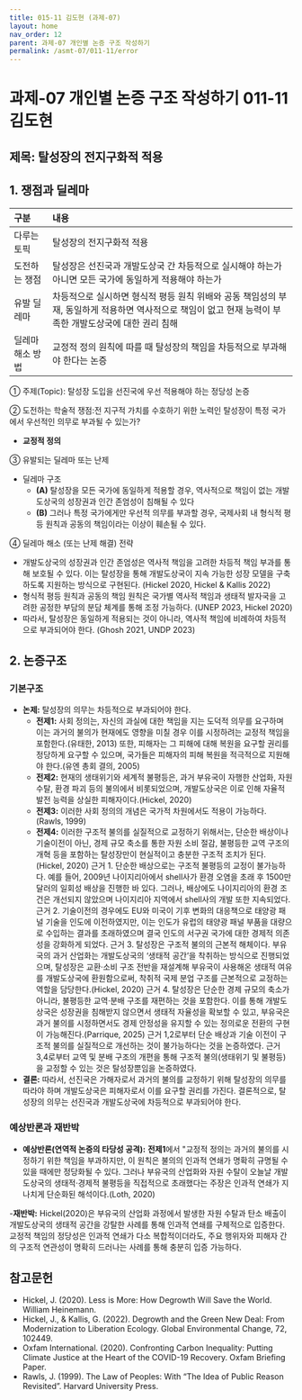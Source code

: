 ```yaml
---
title: 015-11 김도현 (과제-07)
layout: home
nav_order: 12
parent: 과제-07 개인별 논증 구조 작성하기
permalink: /asmt-07/011-11/error
---
```


# 과제-07 개인별 논증 구조 작성하기 011-11 김도현

## 제목: 탈성장의 전지구화적 적용

## 1. 쟁점과 딜레마

| 구분 | 내용 |
|:---|:---|
| 다루는 토픽 | 탈성장의 전지구화적 적용|
| 도전하는 쟁점 | 탈성장은 선진국과 개발도상국 간 차등적으로 실시해야 하는가 아니면 모든 국가에 동일하게 적용해야 하는가|
| 유발 딜레마 | 차등적으로 실시하면 형식적 평등 원칙 위배와 공동 책임성의 부재, 동일하게 적용하면 역사적으로 책임이 없고 현재 능력이 부족한 개발도상국에 대한 권리 침해 |
| 딜레마 해소 방법 | 교정적 정의 원칙에 따를 때 탈성장의 책임을 차등적으로 부과해야 한다는 논증 |

① 주제(Topic): 탈성장 도입을 선진국에 우선 적용해야 하는 정당성 논증

② 도전하는 학술적 쟁점:전 지구적 가치를 수호하기 위한 노력인 탈성장이 특정 국가에서 우선적인 의무로 부과될 수 있는가?

- **교정적 정의**

③ 유발되는 딜레마 또는 난제

- 딜레마 구조
  - **(A)**  탈성장을 모든 국가에 동일하게 적용할 경우, 역사적으로 책임이 없는 개발도상국의 성장권과 인간 존엄성이 침해될 수 있다
  - **(B)** 그러나 특정 국가에게만 우선적 의무를 부과할 경우, 국제사회 내 형식적 평등 원칙과 공동의 책임이라는 이상이 훼손될 수 있다.

④ 딜레마 해소 (또는 난제 해결) 전략

- 개발도상국의 성장권과 인간 존엄성은 역사적 책임을 고려한 차등적 책임 부과를 통해 보호될 수 있다. 이는 탈성장을 통해 개발도상국이 지속 가능한 성장 모델을 구축하도록 지원하는 방식으로 구현된다. (Hickel 2020, Hickel & Kallis 2022)
- 형식적 평등 원칙과 공동의 책임 원칙은 국가별 역사적 책임과 생태적 발자국을 고려한 공정한 부담의 분담 체계를 통해 조정 가능하다. (UNEP 2023, Hickel 2020)
- 따라서, 탈성장은 동일하게 적용되는 것이 아니라, 역사적 책임에 비례하여 차등적으로 부과되어야 한다. (Ghosh 2021, UNDP 2023)

## 2. 논증구조

### 기본구조

- **논제:** 탈성장의 의무는 차등적으로 부과되어야 한다.
  - **전제1:** 사회 정의는, 자신의 과실에 대한 책임을 지는 도덕적 의무를 요구하며 이는 과거의 불의가 현재에도 영향을 미칠 경우 이를 시정하려는 교정적 책임을 포함한다.(유태한, 2013)
                   또한, 피해자는 그 피해에 대해 복원을 요구할 권리를 정당하게 요구할 수 있으며, 국가들은 피해자의 피해 복원을 적극적으로 지원해야 한다.(유엔 총회 결의, 2005)
  - **전제2:** 현재의 생태위기와 세계적 불평등은, 과거 부유국이 자행한 산업화, 자원 수탈, 환경 파괴 등의 불의에서 비롯되었으며, 개발도상국은 이로 인해 자율적 발전 능력을 상실한 피해자이다.(Hickel, 2020)
  - **전제3:** 이러한 사회 정의의 개념은 국가적 차원에서도 적용이 가능하다.(Rawls, 1999)
  - **전제4:** 이러한 구조적 불의를 실질적으로 교정하기 위해서는, 단순한 배상이나 기술이전이 아닌, 경제 규모 축소를 통한 자원 소비 절감, 불평등한 교역 구조의 개혁 등을 포함하는 탈성장만이 현실적이고 충분한 구조적 조치가 된다.(Hickel, 2020)
근거 1. 단순한 배상으로는 구조적 불평등의 교정이 불가능하다. 예를 들어, 2009년 나이지리아에서 shell사가 환경 오염을 초래 후 1500만 달러의 일회성 배상을 진행한 바 있다. 그러나, 배상에도 나이지리아의 환경 조건은 개선되지 않았으며 나이지리아 지역에서 shell사의 개발 또한 지속되었다. 
근거 2. 기술이전의 경우에도 EU와 미국이 기후 변화의 대응책으로 태양광 패널 기술을 인도에 이전하였지만, 이는 인도가 유럽의 태양광 패널 부품을 대량으로 수입하는 결과를 초래하였으며 결국 인도의 서구권 국가에 대한 경제적 의존성을 강화하게 되었다.
근거 3. 탈성장은 구조적 불의의 근본적 해체이다. 부유국의 과거 산업화는 개발도상국의 ‘생태적 공간’을 착취하는 방식으로 진행되었으며, 탈성장은 교환·소비 구조 전반을 재설계해 부유국이 사용해온 생태적 여유를 개발도상국에 환원함으로써, 착취적 국제 분업 구조를 근본적으로 교정하는 역할을 담당한다.(Hickel, 2020)
근거 4. 탈성장은 단순한 경제 규모의 축소가 아니라, 불평등한 교역·분배 구조를 재편하는 것을 포함한다. 이를 통해 개발도상국은 성장권을 침해받지 않으면서 생태적 자율성을 확보할 수 있고, 부유국은 과거 불의를 시정하면서도 경제 안정성을 유지할 수 있는 정의로운 전환의 구현이 가능해진다.(Parrique, 2025)
근거 1,2로부터 단순 배상과 기술 이전이 구조적 불의를 실질적으로 개선하는 것이 불가능하다는 것을 논증하였다. 근거 3,4로부터 교역 및 분배 구조의 개편을 통해 구조적 불의(생태위기 및 불평등)을 교정할 수 있는 것은 탈성장뿐임을 논증하였다.
- **결론:** 따라서, 선진국은 가해자로서 과거의 불의를 교정하기 위해 탈성장의 의무를 따라야 하며 개발도상국은 피해자로서 이를 요구할 권리를 가진다. 결론적으로, 탈성장의 의무는 선진국과 개발도상국에 차등적으로 부과되어야 한다.

### 예상반론과 재반박

- **예상반론(연역적 논증의 타당성 공격):** **전제1**에서 "교정적 정의는 과거의 불의를 시정하기 위한 책임을 부과하지만, 이 원칙은 불의의 인과적 연쇄가 명확히 규명될 수 있을 때에만 정당화될 수 있다. 그러나 부유국의 산업화와 자원 수탈이 오늘날 개발도상국의 생태적·경제적 불평등을 직접적으로 초래했다는 주장은 인과적 연쇄가 지나치게 단순화된 해석이다.(Loth, 2020)

-**재반박:** Hickel(2020)은 부유국의 산업화 과정에서 발생한 자원 수탈과 탄소 배출이 개발도상국의 생태적 공간을 강탈한 사례를 통해 인과적 연쇄를 구체적으로 입증한다. 교정적 책임의 정당성은 인과적 연쇄가 다소 복합적이더라도, 주요 행위자와 피해자 간의 구조적 연관성이 명확히 드러나는 사례를 통해 충분히 입증 가능하다.

## 참고문헌
- Hickel, J. (2020). Less is More: How Degrowth Will Save the World. William Heinemann.
- Hickel, J., & Kallis, G. (2022). Degrowth and the Green New Deal: From Modernization to Liberation Ecology. Global Environmental Change, 72, 102449.
- Oxfam International. (2020). Confronting Carbon Inequality: Putting Climate Justice at the Heart of the COVID-19 Recovery. Oxfam Briefing Paper. 
- Rawls, J. (1999). The Law of Peoples: With “The Idea of Public Reason Revisited”. Harvard University Press.
